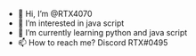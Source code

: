 - 👋 Hi, I’m @RTX4070
- 👀 I’m interested in java script
- 🌱 I’m currently learning python and java script
- 📫 How to reach me? Discord RTX#0495

<!---
RTX4070/RTX4070 is a ✨ special ✨ repository because its `README.md` (this file) appears on your GitHub profile.
You can click the Preview link to take a look at your changes.
--->
